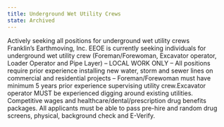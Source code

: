 ```yaml
---
title: Underground Wet Utility Crews
state: Archived
---
```


Actively seeking all positions for underground wet utility crews\
Franklin’s Earthmoving, Inc. EEOE is currently seeking individuals for underground wet utility crew (Foreman/Forewoman, Excavator operator, Loader Operator and Pipe Layer) – LOCAL WORK ONLY – All positions require prior experience installing new water, storm and sewer lines on commercial and residential projects – Foreman/Forewoman must have minimum 5 years prior experience supervising utility crew.Excavator operator MUST be experienced digging around existing utilities. Competitive wages and healthcare/dental/prescription drug benefits packages. All applicants must be able to pass pre-hire and random drug screens, physical, background check and E-Verify.
